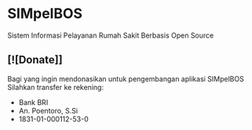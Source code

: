 # SIMpelBOS
Sistem Informasi Pelayanan Rumah Sakit Berbasis Open Source


## [![Donate]]
Bagi yang ingin mendonasikan untuk pengembangan aplikasi SIMpelBOS
Silahkan transfer ke rekening:
- Bank BRI
- An. Poentoro, S.Si
- 1831-01-000112-53-0
